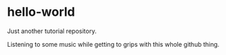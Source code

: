 # hello-world
Just another tutorial repository.

Listening to some music while getting to grips with this whole github thing.
